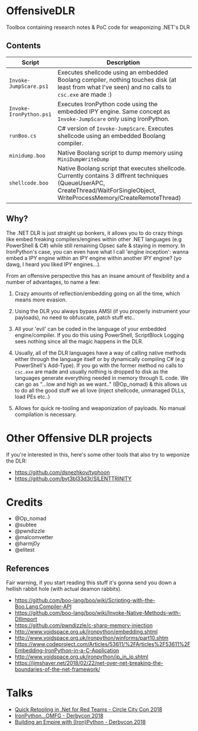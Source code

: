 # OffensiveDLR

Toolbox containing research notes & PoC code for weaponizing .NET's DLR

## Contents

| Script | Description|
| --- | --- |
| `Invoke-JumpScare.ps1` | Executes shellcode using an embedded Boolang compiler, nothing touches disk (at least from what I've seen) and no calls to `csc.exe` are made :) |
| `Invoke-IronPython.ps1`  | Executes IronPython code using the embedded IPY engine. Same concept as `Invoke-JumpScare` only using IronPython. |
| `runBoo.cs` | C# version of `Invoke-JumpScare`. Executes shellcode using an embedded Boolang compiler.|
| `minidump.boo` | Native Boolang script to dump memory using `MiniDumpWriteDump` |
| `shellcode.boo`| Native Boolang script that executes shellcode. Currently contains 3 diffrent techniques (QueueUserAPC, CreateThread/WaitForSingleObject, WriteProcessMemory/CreateRemoteThread) |

## Why?
The .NET DLR is just straight up bonkers, it allows you to do crazy things like embed freaking compilers/engines within other .NET languages (e.g PowerShell & C#) while still remaining Opsec safe & staying in memory.
In IronPython's case, you can even have what I call 'engine inception': wanna embed a IPY engine within an IPY engine within another IPY engine? (yo dawg, I heard you liked IPY engines...).

From an offensive perspective this has an insane amount of flexibility and a number of advantages, to name a few:

1. Crazy amounts of reflection/embedding going on all the time, which means more evasion.

2. Using the DLR you always bypass AMSI (if you properly instrument your payloads), no need to obfuscate, patch stuff etc..

3. All your 'evil' can be coded in the language of your embedded engine/compiler. If you do this using PowerShell, ScriptBlock Logging sees nothing since all the magic happens in the DLR.

4. Usually, all of the DLR languages have a way of calling native methods either through the language itself or by dynamically compiling C# (e.g PowerShell's Add-Type).
   If you go with the former method no calls to `csc.exe` are made and usually nothing is dropped to disk as the languages generate everything needed in memory through IL code.
   We can go as "...low and high as we want.." (@Op_nomad) & this allows us to do all the good stuff we all love (inject shellcode, unmanaged DLLs, load PEs etc..)

5. Allows for quick re-tooling and weaponization of payloads. No manual compilation is necessary.

# Other Offensive DLR projects

If you're interested in this, here's some other tools that also try to weponize the DLR:

- https://github.com/dsnezhkov/typhoon
- https://github.com/byt3bl33d3r/SILENTTRINITY

# Credits
 - @Op_nomad
 - @subtee
 - @pwndizzle
 - @malcomvetter
 - @harmj0y
 - @elitest

##  References

Fair warning, if you start reading this stuff it's gonna send you down a hellish rabbit hole (with actual deamon rabbits).

- https://github.com/boo-lang/boo/wiki/Scripting-with-the-Boo.Lang.Compiler-API
- https://github.com/boo-lang/boo/wiki/Invoke-Native-Methods-with-DllImport
- https://github.com/pwndizzle/c-sharp-memory-injection
- http://www.voidspace.org.uk/ironpython/embedding.shtml
- http://www.voidspace.org.uk/ironpython/winforms/part10.shtm
- https://www.codeproject.com/Articles/53611/%2FArticles%2F53611%2FEmbedding-IronPython-in-a-C-Application
- http://www.voidspace.org.uk/ironpython/ip_in_ip.shtml
- https://jimshaver.net/2018/02/22/net-over-net-breaking-the-boundaries-of-the-net-framework/

# Talks

- [Quick Retooling in .Net for Red Teams - Circle City Con 2018](https://www.youtube.com/watch?v=XjNm99mQmKo)
- [IronPython...OMFG - Derbycon 2018](https://www.youtube.com/watch?v=NaFiAx737qgv)
- [Building an Empire with (Iron)Python - Derbycon 2018](https://www.youtube.com/watch?v=C04TD4dVLSk)
